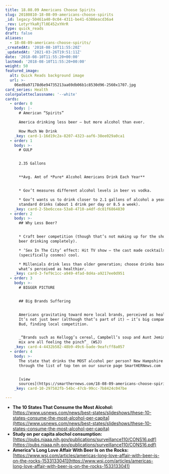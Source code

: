 ```yaml
---
title: 18.08.09 Americans Choose Spirits
slug: 20180810-18-08-09-americans-choose-spirits
_id: legacy-50461a40-0c04-4311-be41-6386eacd36a4
_rev: LotyrYkaRjTl0E452xYHrR
type: quick_reads
draft: false
aliases:
  - 18-08-09-americans-choose-spirits/
_createdAt: '2018-08-10T11:55:20Z'
_updatedAt: '2021-03-26T19:51:11Z'
date: '2018-08-10T11:55:20+00:00'
lastmod: '2018-08-10T11:55:20+00:00'
weight: 50
featured_image:
  alt: Quick Reads background image
  url: >-
    06ed0a97178d6e94735213aa69db06b1c8530d96-2560x1707.jpg
card_series: Health
colorpaletteclassname: '--white'
cards:
  - order: 0
    body: |-
      # American “Spirits”

      America drinking less beer – but more alcohol than ever.

      How Much We Drink
    _key: card-1-16d19c2a-8207-4323-aaf6-38ee029a0ca1
  - order: 1
    body: >-
      # GULP


      2.35 Gallons


      **Avg. Amt of *Pure* Alcohol Americans Drink Each Year**


      * Gov’t measures different alcohol levels in beer vs vodka.

      * Gov’t wants us to drink closer to 2.1 gallons of alcohol a year orA 448
      standard drinks (about 1 drink per day or 8.5 a week).
    _key: card-2-5be6ccea-53a8-4710-a4df-dc81f6864830
  - order: 2
    body: >-
      ## Why Less Beer?


      * Craft beer competition (though that’s not making up for the shortfall in
      beer drinking completely).

      * ‘Sex In The City’ effect: Hit TV show – the cast made cocktails
      (specifically cosmos) cool.

      * Millenials drink less than older generation; choose drinks based on
      what’s perceived as healthier.
    _key: card-3-fef9c1cc-a949-4fad-8d4a-a9217ee0d951
  - order: 3
    body: >-
      # BIGGER PICTURE


      ## Big Brands Suffering


      Americans gravitating toward more local brands, perceived as healthier.
      It’s not just beer (although that’s part of it) – it’s big companies, like
      Bud, finding local competition.


      _“Brands such as Kellogg’s cereal, Campbell’s soup and Aunt Jemima pancake
      mix are all feeling the pinch”_ (WSJ)
    _key: card-4-4432b582-48b9-49c6-bade-9eafcff8a057
  - order: 4
    body: >-
      The state that drinks the MOST alcohol per person? New Hampshire. Click
      through the list of top ten on our source page SmartHERNews.com


      [view
      sources](https://smarthernews.com/18-08-09-americans-choose-spirits/)
    _key: card-10-297582fb-54bc-47cb-99cc-7b8424c047be

---
```

* **The 10 States That Consume the Most Alcohol:**  
[https://www.usnews.com/news/best-states/slideshows/these-10-states-consume-the-most-alcohol-per-capita](https://www.usnews.com/news/best-states/slideshows/these-10-states-consume-the-most-alcohol-per-capita)
* **Study on per capita alochol consumption:**  
[https://pubs.niaaa.nih.gov/publications/surveillance110/CONS16.pdf](https://pubs.niaaa.nih.gov/publications/surveillance110/CONS16.pdf)
* **America”s Long Love Affair With Beer Is on the Rocks:**  
[https://www.wsj.com/articles/americas-long-love-affair-with-beer-is-on-the-rocks-1533133041](https://www.wsj.com/articles/americas-long-love-affair-with-beer-is-on-the-rocks-1533133041)
